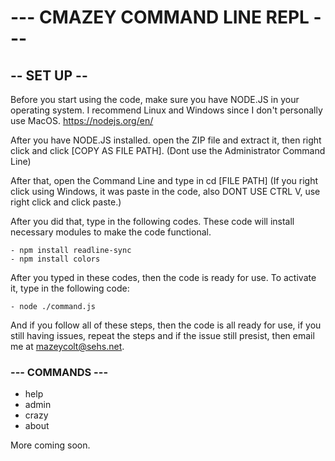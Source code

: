 # --- CMAZEY COMMAND LINE REPL ---

## -- SET UP --
Before you start using the code, make sure you have NODE.JS in your operating system. I recommend Linux and Windows since I don't personally use MacOS.
https://nodejs.org/en/

After you have NODE.JS installed. open the ZIP file and extract it, then right click and click [COPY AS FILE PATH]. (Dont use the Administrator Command Line)

After that, open the Command Line and type in cd [FILE PATH] (If you right click using Windows, it was paste in the code, also DONT USE CTRL V, use right click and click paste.)

After you did that, type in the following codes. These code will install necessary modules to make the code functional.
```
- npm install readline-sync
- npm install colors
```
After you typed in these codes, then the code is ready for use. To activate it, type in the following code:
```
- node ./command.js
```
And if you follow all of these steps, then the code is all ready for use, if you still having issues, repeat the steps and if the issue still presist, then email me at mazeycolt@sehs.net.


### --- COMMANDS ---

- help
- admin
- crazy
- about

More coming soon.
